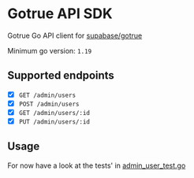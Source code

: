 # Gotrue API SDK

Gotrue Go API client for [supabase/gotrue](https://github.com/supabase/gotrue)

Minimum go version: `1.19`

## Supported endpoints

- [x] `GET /admin/users`
- [x] `POST /admin/users`
- [x] `GET /admin/users/:id`
- [x] `PUT /admin/users/:id`

## Usage

For now have a look at the tests' in [admin_user_test.go](https://github.com/Linus-Boehm/gotrue-go/blob/main/admin_user_test.go)



